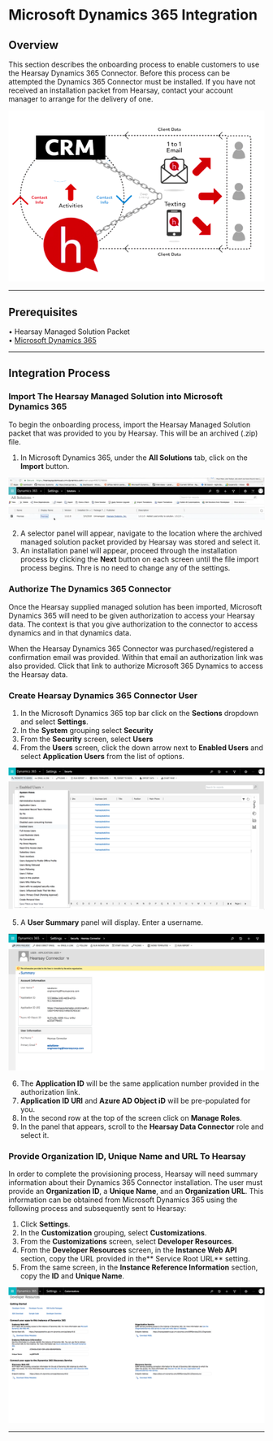 # Microsoft Dynamics 365 Integration

## Overview

This section describes the onboarding process to enable customers to use the Hearsay Dynamics 365 Connector. Before this process can be attempted the Dynamics 365 Connector must be installed. If you have not received an installation packet from Hearsay, contact your account manager to arrange for the delivery of one. 

<img src="images/crm.png">

---

## Prerequisites

• Hearsay Managed Solution Packet  
• [Microsoft Dynamics 365](https://dynamics.microsoft.com/en-us/?&OCID=AID720979_SEM_WtytagvD&utm_source=Google&utm_medium=CPC&utm_term=microsoft%20dynamics%20365&utm_campaign=Dynamics&lnkd=Google_D365_Brand&gclid=Cj0KCQiAvqDiBRDAARIsADWh5Tetf-blkVt2_nAMkqbKBMqNEjt1skz98yHE3Q7aWuVevR74XaCI7xAaAtm1EALw_wcB)

---

## Integration Process

### Import The Hearsay Managed Solution into Microsoft Dynamics 365

To begin the onboarding process, import the Hearsay Managed Solution packet that was provided to you by Hearsay. This will be an archived (.zip) file. 

1. In Microsoft Dynamics 365, under the **All Solutions** tab, click on the **Import** button. 

<img src="images/dashboard_01.png">

2. A selector panel will appear, navigate to the location where the archived managed solution packet provided by Hearsay was stored and select it. 
3. An installation panel will appear, proceed through the installation process by clicking the **Next** button on each screen until the file import process begins. Thre is no need to change any of the settings.

### Authorize The Dynamics 365 Connector

Once the Hearsay supplied managed solution has been imported, Microsoft Dynamics 365 will need to be given authorization to access your Hearsay data. The context is that you give authorization to the connector to access dynamics and in that dynamics data.

When the Hearsay Dynamics 365 Connector was purchased/registered a confirmation email was provided. Within that email an authorization link was also provided. Click that link to authorize Microsoft 365 Dynamics to access the Hearsay data. 

### Create Hearsay Dynamics 365 Connector User

1. In the Microsoft Dynamics 365 top bar click on the **Sections** dropdown and select **Settings**. 
2. In the **System** grouping select **Security**
3. From the **Security** screen, select **Users**
4. From the **Users** screen, click the down arrow next to **Enabled Users** and select **Application Users** from the list of options.

<img src="images/userCreate.png">

5. A **User Summary**  panel will display. Enter a username. 

<img src="images/userSummary.png">

6. The **Application ID** will be the same application number provided in the authorization link. 
7. **Application ID URI** and **Azure AD Object iD** will be pre-populated for you. 
8. In the second row at the top of the screen click on **Manage Roles**.
9. In the panel that appears, scroll to the **Hearsay Data Connector** role and select it. 

### Provide Organization ID, Unique Name and URL To Hearsay

In order to complete the provisioning process, Hearsay will need summary information about their Dynamics 365 Connector installation. The user must provide an **Organization ID**, a **Unique Name**, and an **Organization URL**. This information can be obtained from Microsoft Dynamics 365 using the following process and subsequently sent to Hearsay: 

1. Click **Settings**.
2. In the  **Customization** grouping, select **Customizations**.
3. From the **Customizations** screen, select **Developer Resources**.
4. From the **Developer Resources** screen, in the **Instance Web API** section, copy the URL provided in the** Service Root URL** setting.
5. From the same screen, in the **Instance Reference Information** section, copy the **ID** and **Unique Name**. 

<img src="images/organizationID.png">



---
